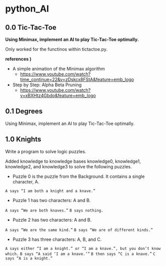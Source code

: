 # python_AI

## 0.0 Tic-Tac-Toe
<b>Using Minimax, implement an AI to play Tic-Tac-Toe optimally.</b>

Only worked for the functinos within tictactoe.py.

<b> references ) </b>
- A simple animation of the Minimax algorithm
  -  https://www.youtube.com/watch?time_continue=22&v=zDskcx8FStA&feature=emb_logo
- Step by Step: Alpha Beta Pruning
  -  https://www.youtube.com/watch?v=xBXHtz4Gbdo&feature=emb_logo

## 0.1 Degrees
Using Minimax, implement an AI to play Tic-Tac-Toe optimally.

## 1.0 Knights
Write a program to solve logic puzzles.

Added knowledge to knowledge bases knowledge0, knowledge1, knowledge2, and knowledge3 to solve the following puzzles.


-  Puzzle 0 is the puzzle from the Background. It contains a single character, A.

  ```A says “I am both a knight and a knave.”```
-  Puzzle 1 has two characters: A and B.

  ```A says “We are both knaves.”```
  ```B says nothing.```
-  Puzzle 2 has two characters: A and B.

  ```A says “We are the same kind.”```
  ```B says “We are of different kinds.”```
-  Puzzle 3 has three characters: A, B, and C.

  ```A says either “I am a knight.” or “I am a knave.”, but you don’t know which.```
  ```B says “A said ‘I am a knave.’”```
  ```B then says “C is a knave.”```
  ```C says “A is a knight.”```
